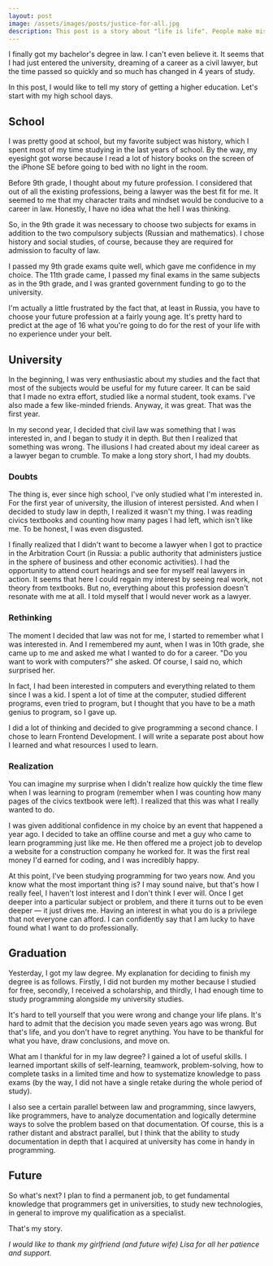 ```yaml
---
layout: post
image: /assets/images/posts/justice-for-all.jpg
description: This post is a story about "life is life". People make mistakes, and there is nothing wrong with that. But admitting a mistake is a different matter. In this post, Arthur tells his story about making a mistake.
---
```


I finally got my bachelor's degree in law. I can't even believe it. It seems that I had just entered the university, dreaming of a career as a civil lawyer, but the time passed so quickly and so much has changed in 4 years of study.

In this post, I would like to tell my story of getting a higher education. Let's start with my high school days.
## School

I was pretty good at school, but my favorite subject was history, which I spent most of my time studying in the last years of school. By the way, my eyesight got worse because I read a lot of history books on the screen of the iPhone SE before going to bed with no light in the room.

Before 9th grade, I thought about my future profession. I considered that out of all the existing professions, being a lawyer was the best fit for me. It seemed to me that my character traits and mindset would be conducive to a career in law. Honestly, I have no idea what the hell I was thinking.

So, in the 9th grade it was necessary to choose two subjects for exams in addition to the two compulsory subjects (Russian and mathematics). I chose history and social studies, of course, because they are required for admission to faculty of law.

I passed my 9th grade exams quite well, which gave me confidence in my choice. The 11th grade came, I passed my final exams in the same subjects as in the 9th grade, and I was granted government funding to go to the university.

I'm actually a little frustrated by the fact that, at least in Russia, you have to choose your future profession at a fairly young age. It's pretty hard to predict at the age of 16 what you're going to do for the rest of your life with no experience under your belt.

## University

In the beginning, I was very enthusiastic about my studies and the fact that most of the subjects would be useful for my future career. It can be said that I made no extra effort, studied like a normal student, took exams. I've also made a few like-minded friends. Anyway, it was great. That was the first year.

In my second year, I decided that civil law was something that I was interested in, and I began to study it in depth. But then I realized that something was wrong. The illusions I had created about my ideal career as a lawyer began to crumble. To make a long story short, I had my doubts.

### Doubts

The thing is, ever since high school, I've only studied what I'm interested in. For the first year of university, the illusion of interest persisted. And when I decided to study law in depth, I realized it wasn't my thing. I was reading civics textbooks and counting how many pages I had left, which isn't like me. To be honest, I was even disgusted.

I finally realized that I didn't want to become a lawyer when I got to practice in the Arbitration Court (in Russia: a public authority that administers justice in the sphere of business and other economic activities). I had the opportunity to attend court hearings and see for myself real lawyers in action. It seems that here I could regain my interest by seeing real work, not theory from textbooks. But no, everything about this profession doesn't resonate with me at all. I told myself that I would never work as a lawyer.

### Rethinking

The moment I decided that law was not for me, I started to remember what I was interested in. And I remembered my aunt, when I was in 10th grade, she came up to me and asked me what I wanted to do for a career. "Do you want to work with computers?" she asked. Of course, I said no, which surprised her.

In fact, I had been interested in computers and everything related to them since I was a kid. I spent a lot of time at the computer, studied different programs, even tried to program, but I thought that you have to be a math genius to program, so I gave up.

I did a lot of thinking and decided to give programming a second chance. I chose to learn Frontend Development. I will write a separate post about how I learned and what resources I used to learn.

### Realization

You can imagine my surprise when I didn't realize how quickly the time flew when I was learning to program (remember when I was counting how many pages of the civics textbook were left). I realized that this was what I really wanted to do.

I was given additional confidence in my choice by an event that happened a year ago. I decided to take an offline course and met a guy who came to learn programming just like me. He then offered me a project job to develop a website for a construction company he worked for. It was the first real money I'd earned for coding, and I was incredibly happy.

At this point, I've been studying programming for two years now. And you know what the most important thing is? I may sound naive, but that's how I really feel, I haven't lost interest and I don't think I ever will. Once I get deeper into a particular subject or problem, and there it turns out to be even deeper — it just drives me. Having an interest in what you do is a privilege that not everyone can afford. I can confidently say that I am lucky to have found what I want to do professionally.

## Graduation

Yesterday, I got my law degree. My explanation for deciding to finish my degree is as follows. Firstly, I did not burden my mother because I studied for free, secondly, I received a scholarship, and thirdly, I had enough time to study programming alongside my university studies.

It's hard to tell yourself that you were wrong and change your life plans. It's hard to admit that the decision you made seven years ago was wrong. But that's life, and you don't have to regret anything. You have to be thankful for what you have, draw conclusions, and move on.

What am I thankful for in my law degree? I gained a lot of useful skills. I learned important skills of self-learning, teamwork, problem-solving, how to complete tasks in a limited time and how to systematize knowledge to pass exams (by the way, I did not have a single retake during the whole period of study).

I also see a certain parallel between law and programming, since lawyers, like programmers, have to analyze documentation and logically determine ways to solve the problem based on that documentation. Of course, this is a rather distant and abstract parallel, but I think that the ability to study documentation in depth that I acquired at university has come in handy in programming.

## Future

So what's next? I plan to find a permanent job, to get fundamental knowledge that programmers get in universities, to study new technologies, in general to improve my qualification as a specialist.

That's my story.

*I would like to thank my girlfriend (and future wife) Lisa for all her patience and support.*
